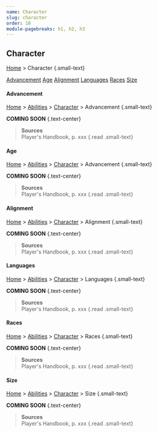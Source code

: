 ```yaml
---
name: Character
slug: character
order: 10
module-pagebreaks: h1, h2, h3
---
```

## Character
[Home](home) > Character {.small-text}

<div id="menu-container">
    <a href="advancement">Advancement</a>
    <a href="age">Age</a>
    <a href="alignment">Alignment</a>
    <a href="languages">Languages</a>
    <a href="races">Races</a>
    <a href="size">Size</a>
</div>



#### Advancement
[Home](home) > [Abilities](abilities) > [Character](character) > Advancement {.small-text}

**COMING SOON** {.text-center}


> **Sources** <br/>
> Player's Handbook, p. xxx
{.read .small-text}



#### Age
[Home](home) > [Abilities](abilities) > [Character](character) > Advancement {.small-text}

**COMING SOON** {.text-center}


> **Sources** <br/>
> Player's Handbook, p. xxx
{.read .small-text}


#### Alignment
[Home](home) > [Abilities](abilities) > [Character](character) > Alignment {.small-text}

**COMING SOON** {.text-center}


> **Sources** <br/>
> Player's Handbook, p. xxx
{.read .small-text}



#### Languages
[Home](home) > [Abilities](abilities) > [Character](character) > Languages {.small-text}

**COMING SOON** {.text-center}


> **Sources** <br/>
> Player's Handbook, p. xxx
{.read .small-text}



#### Races
[Home](home) > [Abilities](abilities) > [Character](character) > Races {.small-text}

**COMING SOON** {.text-center}


> **Sources** <br/>
> Player's Handbook, p. xxx
{.read .small-text}



#### Size
[Home](home) > [Abilities](abilities) > [Character](character) > Size {.small-text}

**COMING SOON** {.text-center}


> **Sources** <br/>
> Player's Handbook, p. xxx
{.read .small-text}
